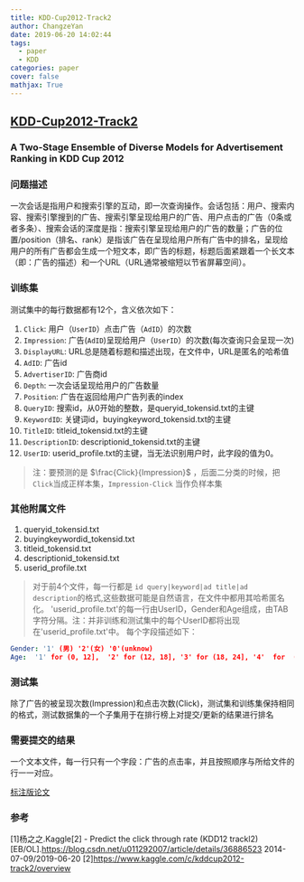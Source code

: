 ```yaml
---
title: KDD-Cup2012-Track2
author: ChangzeYan
date: 2019-06-20 14:02:44
tags:
  - paper
  - KDD
categories: paper
cover: false
mathjax: True
---
```



## [KDD-Cup2012-Track2](https://jyunyu.csie.org/docs/pubs/kddcup2012paper.pdf)

### A Two-Stage Ensemble of Diverse Models for Advertisement Ranking in KDD Cup 2012

### 问题描述
一次会话是指用户和搜索引擎的互动，即一次查询操作。会话包括：用户、搜索内容、搜索引擎搜到的广告、搜索引擎呈现给用户的广告、用户点击的广告（0条或者多条）、搜索会话的深度是指：搜索引擎呈现给用户的广告的数量；广告的位置/position（排名、rank）是指该广告在呈现给用户所有广告中的排名，呈现给用户的所有广告都会生成一个短文本，即广告的标题，标题后面紧跟着一个长文本（即：广告的描述）和一个URL（URL通常被缩短以节省屏幕空间）。

### 训练集
测试集中的每行数据都有12个，含义依次如下：
1. `Click`: 用户（`UserID`）点击广告（`AdID`）的次数
2. `Impression`: 广告(`AdID`)呈现给用户（`UserID`）的次数(每次查询只会呈现一次)
3. `DisplayURL`: URL总是随着标题和描述出现，在文件中，URL是匿名的哈希值
4. `AdID`: 广告id
5. `AdvertiserID`: 广告商id
6. `Depth`: 一次会话呈现给用户的广告数量
7. `Position`: 广告在返回给用户广告列表的index
8. `QueryID`: 搜索id，从0开始的整数，是queryid_tokensid.txt的主键
9. `KeywordID`: 关键词id，buyingkeyword_tokensid.txt的主键
10. `TitleID`: titleid_tokensid.txt的主键
11. `DescriptionID`: descriptionid_tokensid.txt的主键
12. `UserID`: userid_profile.txt的主键，当无法识别用户时，此字段的值为0。


>注：要预测的是 $\frac{Click}{Impression}$ ，后面二分类的时候，把`Click`当成正样本集，`Impression-Click` 当作负样本集

### 其他附属文件
1. queryid_tokensid.txt
2. buyingkeywordid_tokensid.txt
3. titleid_tokensid.txt
4. descriptionid_tokensid.txt
5. userid_profile.txt

>对于前4个文件，每一行都是 `id query|keyword|ad title|ad description`的格式,这些数据可能是自然语言，在文件中都用其哈希匿名化。
>'userid_profile.txt'的每一行由UserID，Gender和Age组成，由TAB字符分隔。注：并非训练和测试集中的每个UserID都将出现在'userid_profile.txt'中。 每个字段描述如下：

```yaml
Gender: '1' (男) '2'(女) '0'(unknow)
Age:  '1' for (0, 12],  '2' for (12, 18], '3' for (18, 24], '4'  for  (24, 30], '5' for (30,  40], and '6' for greater than 40.
```
### 测试集
除了广告的被呈现次数(Impression)和点击次数(Click)，测试集和训练集保持相同的格式，测试数据集的一个子集用于在排行榜上对提交/更新的结果进行排名

### 需要提交的结果
一个文本文件，每一行只有一个字段：广告的点击率，并且按照顺序与所给文件的行一一对应。

[标注版论文](/assets/kddcup2012paper_note.pdf)

### 参考
[1]杨之之.Kaggle[2] - Predict the click through rate (KDD12 trackl2)[EB/OL].https://blog.csdn.net/u011292007/article/details/36886523 2014-07-09/2019-06-20
[2]https://www.kaggle.com/c/kddcup2012-track2/overview
